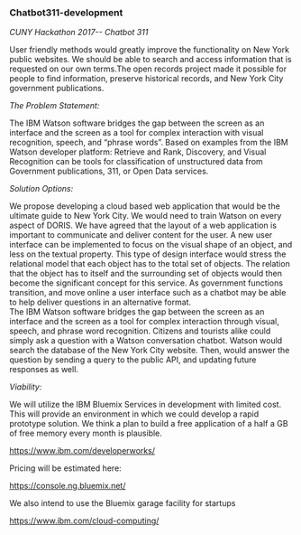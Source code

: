 ### Chatbot311-development

<em>CUNY Hackathon 2017-- Chatbot 311</em> 

User friendly methods would greatly improve the functionality on New York public websites. We should be able to search and  access information that is requested on our own terms.The open records project made it possible for people to find information, preserve historical records, and New York City government publications.
<br>

<em>The Problem Statement:</em>		

The IBM Watson software bridges the gap between the screen as an interface and the screen as a tool for complex interaction with visual recognition, speech, and “phrase words”. Based on examples from the IBM Watson developer platform: Retrieve and Rank, Discovery, and Visual Recognition can be tools for classification of unstructured data from Government publications, 311, or Open Data services.

<em>Solution Options:</em>
					
We propose developing a cloud based web application that would be the ultimate guide to New York City. We would need to train Watson on every aspect of DORIS. We have agreed that the layout of a web application is important to communicate and deliver content for the user. A new user interface can be implemented to focus on the visual shape of an object, and less on the textual property. This type of design interface would stress the relational model that each object has to the total set of objects. The relation that the object has to itself and the surrounding set of objects would then become the significant concept for this service. As government functions transition, and move online a user interface such as a chatbot may be able to help deliver questions in an alternative format.
<br>
The IBM Watson software bridges the gap between the screen as an interface and the screen as a tool for complex interaction through visual, speech, and phrase word recognition. Citizens and tourists alike could simply ask a question with a Watson conversation chatbot. Watson would search the database of the New York City website. Then, would answer the question by sending a query to the public API, and updating future responses as well. 

<em>Viability:</em>
					
We will utilize the IBM Bluemix Services in development with limited cost. This will provide an environment in which we could develop a rapid prototype solution. We think a plan to build a free application of a half a GB of free memory every month is plausible.
					
https://www.ibm.com/developerworks/ 
					
Pricing will be estimated here:
					
https://console.ng.bluemix.net/
					
We also intend to use the Bluemix garage facility for startups
					
https://www.ibm.com/cloud-computing/


